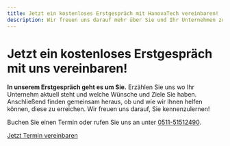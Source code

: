 ```yaml
---
title: Jetzt ein kostenloses Erstgespräch mit HanovaTech vereinbaren!
description: Wir freuen uns darauf mehr über Sie und Ihr Unternehmen zu erfahren und stehen Ihnen für alle Fragen zur Verfügung. Gemeinsam finden wir passende Lösungen für Ihre individuellen Anforderungen.
---
```


# Jetzt ein kostenloses Erstgespräch mit uns vereinbaren!

**In unserem Erstgespräch geht es um Sie.** Erzählen Sie uns wo Ihr Unternehm aktuell steht und welche Wünsche und Ziele Sie haben. Anschließend finden gemeinsam heraus, ob und wie wir Ihnen helfen können, diese zu erreichen. Wir freuen uns darauf, Sie kennenzulernen!

Buchen Sie einen Termin oder rufen Sie uns an unter [0511-51512490](tel:+4951151512490).

<a href="https://calendly.com/hanovatech/b2b-it-beratung" target="_blank" class="not-prose rounded-md bg-blue-600 px-3.5 py-2.5 text-sm font-semibold text-white tracking-wide uppercase shadow-sm hover:bg-blue-500 focus-visible:outline focus-visible:outline-2 focus-visible:outline-offset-2 focus-visible:outline-blue-600 duration-200">
  Jetzt Termin vereinbaren
</a>